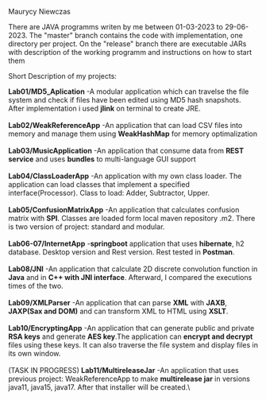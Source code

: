 Maurycy Niewczas

There are JAVA programms writen by me between 01-03-2023 to 29-06-2023.
The "master" branch contains the code with implementation, one directory per project. On the "release" branch there are executable JARs with description of the working programm and instructions on how to start them

Short Description of my projects:

**Lab01/MD5_Aplication** -A modular application which can travelse the file system and check if files have been edited using MD5 hash snapshots. After implementation i used **jlink** on terminal to create JRE.\
\
**Lab02/WeakReferenceApp** -An application that can load CSV files into memory and manage them using **WeakHashMap** for memory optimalization\
\
**Lab03/MusicApplication** -An application that consume data from **REST service** and uses **bundles** to multi-language GUI support\
\
**Lab04/ClassLoaderApp** -An application with my own class loader. The application can load classes that implement a specified interface(Processor). Class to load: Adder, Subtractor, Upper.\
\
**Lab05/ConfusionMatrixApp** -An application that calculates confusion matrix with **SPI**. Classes are loaded form local maven repository .m2. There is two version of project: standard and modular.\
\
**Lab06-07/InternetApp** -**springboot** application that uses **hibernate**, h2 database. Desktop version and Rest version. Rest tested in **Postman**.\
\
**Lab08/JNI** -An application that calculate 2D discrete convolution function in **Java** and in **C++ with JNI interface**. Afterward, I compared the executions times of the two.\
\
**Lab09/XMLParser** -An application that can parse **XML** with **JAXB**, **JAXP(Sax and DOM)** and can transform XML to HTML using **XSLT**.\
\
**Lab10/EncryptingApp** -An application that can generate public and private **RSA keys** and generate **AES key**.The application can **encrypt and decrypt** files using these keys. It can also traverse the file system and display files in its own window.\
\
(TASK IN PROGRESS) **Lab11/MultireleaseJar** -An application that uses previous project: WeakReferenceApp to make **multirelease jar** in versions java11, java15, java17. After that installer will be created.\

